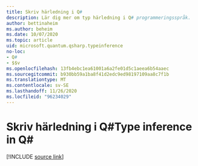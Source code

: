 ```yaml
---
title: Skriv härledning i Q#
description: Lär dig mer om typ härledning i Q# programmeringsspråk.
author: bettinaheim
ms.author: beheim
ms.date: 10/07/2020
ms.topic: article
uid: microsoft.quantum.qsharp.typeinference
no-loc:
- Q#
- $$v
ms.openlocfilehash: 13fb4ebc1ea61001a6a2fe01d5c1aeea6b54aaec
ms.sourcegitcommit: b930bb59a1ba8f41d2edc9ed98197109aa8c7f1b
ms.translationtype: MT
ms.contentlocale: sv-SE
ms.lasthandoff: 11/26/2020
ms.locfileid: "96234029"
---
```

# <a name="type-inference-in-no-locq"></a><span data-ttu-id="40ee1-103">Skriv härledning i Q#</span><span class="sxs-lookup"><span data-stu-id="40ee1-103">Type inference in Q#</span></span>

[!INCLUDE [source link](~/includes/qsharp-language/Specifications/Language/4_TypeSystem/TypeInference.md)]


